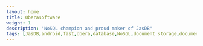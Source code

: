 ```yaml
---
layout: home
title: Oberasoftware
weight: 1
description: "NoSQL champion and proud maker of JasDB"
tags: [JasDB,android,fast,obera,database,NoSQL,document storage,document,storage,REST,obera,software,oberasoftware,obera software,indexes,btree,inverted index,Java]
---
```


